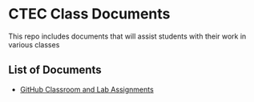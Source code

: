 # CTEC Class Documents

This repo includes documents that will assist students with their work in various classes

## List of Documents

- [GitHub Classroom and Lab Assignments](https://github.com/belgort-clark/ctec-class-docs/blob/master/github-classroom-assignments-labs.md)